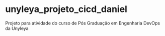# unyleya_projeto_cicd_daniel
Projeto para atividade do curso de Pós Graduação em Engenharia DevOps da Unyleya
